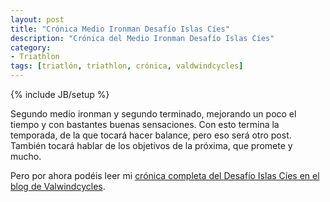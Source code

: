 ```yaml
---
layout: post
title: "Crónica Medio Ironman Desafío Islas Cíes"
description: "Crónica del Medio Ironman Desafío Islas Cíes"
category: 
- Triathlon
tags: [triatlón, triathlon, crónica, valdwindcycles]
---
```

{% include JB/setup %}

Segundo medio ironman y segundo terminado, mejorando un poco el tiempo y con bastantes buenas sensaciones. Con esto termina la temporada, de la que tocará hacer balance, pero eso será otro post. También tocará hablar de los objetivos de la próxima, que promete y mucho.

Pero por ahora podéis leer mi [crónica completa del Desafío Islas Cíes en el blog de Valwindcycles](http://valwindcycles.es/blog/triatlon-medio-ironman-desafio-pastor-islas-cies-por-pablo-sanxiao).